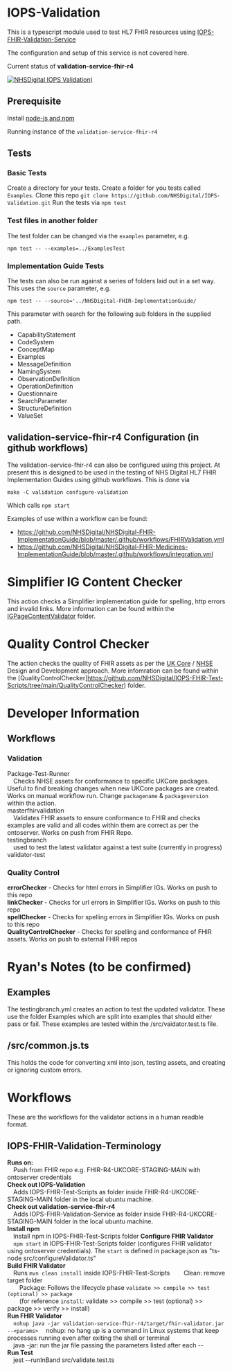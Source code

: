 # IOPS-Validation

This is a typescript module used to test HL7 FHIR resources using [IOPS-FHIR-Validation-Service ](https://github.com/NHSDigital/IOPS-FHIR-Validation-Service)

The configuration and setup of this service is not covered here.

Current status of **validation-service-fhir-r4** 


[![NHSDigital IOPS Validation)](https://github.com/NHSDigital/IOPS-Validation/actions/workflows/testingbranch.yml/badge.svg)](https://github.com/NHSDigital/IOPS-Validation/actions/workflows/testingbranch.yml)

## Prerequisite 

Install [node-js and npm](https://docs.npmjs.com/downloading-and-installing-node-js-and-npm)

Running instance of the `validation-service-fhir-r4`

## Tests

### Basic Tests

Create a directory for your tests. 
Create a folder for you tests called `Examples`.
Clone this repo `git clone https://github.com/NHSDigital/IOPS-Validation.git`
Run the tests via `npm test`

### Test files in another folder

The test folder can be changed via the `examples` parameter, e.g. 

`npm test -- --examples=../ExamplesTest`

### Implementation Guide Tests

The tests can also be run against a series of folders laid out in a set way. This uses the `source` parameter, e.g. 

`npm test -- --source='../NHSDigital-FHIR-ImplementationGuide/`

This parameter with search for the following sub folders in the supplied path.

- CapabilityStatement
- CodeSystem
- ConceptMap
- Examples
- MessageDefinition
- NamingSystem
- ObservationDefinition
- OperationDefinition
- Questionnaire
- SearchParameter
- StructureDefinition
- ValueSet

## validation-service-fhir-r4 Configuration (in github workflows)

The validation-service-fhir-r4 can also be configured using this project. At present this is designed to be used in the testing of NHS Digital HL7 FHIR Implementation Guides using github workflows. This is done via 

`make -C validation configure-validation`

Which calls `npm start`

Examples of use within a workflow can be found:

- https://github.com/NHSDigital/NHSDigital-FHIR-ImplementationGuide/blob/master/.github/workflows/FHIRValidation.yml
- https://github.com/NHSDigital/NHSDigital-FHIR-Medicines-ImplementationGuide/blob/master/.github/workflows/integration.yml


# Simplifier IG Content Checker
This action checks a Simplifier implementation guide for spelling, http errors and invalid links. More information can be found within the [IGPageContentValidator](https://github.com/NHSDigital/IOPS-FHIR-Test-Scripts/tree/main/IGPageContentValidator) folder.

# Quality Control Checker
The action checks the quality of FHIR assets as per the [UK Core](https://simplifier.net/guide/hl7fhirukcoredesignanddevelopmentapproach?version=current) / [NHSE](https://simplifier.net/guide/nhs-england-design-and-development-approach?version=current) Design and Development approach. More infomration can be found within the [QualityControlChecker]https://github.com/NHSDigital/IOPS-FHIR-Test-Scripts/tree/main/QualityControlChecker) folder.

# Developer Information
## Workflows

### Validation
Package-Test-Runner  
&emsp;Checks NHSE assets for conformance to specific UKCore packages. Useful to find breaking changes when new UKCore packages are created. Works on manual workflow run. Change `packagename` & `packageversion` within the action.  
masterfhirvalidation  
&emsp;Validates FHIR assets to ensure conformance to FHIR and checks examples are valid and all codes within them are correct as per the ontoserver. Works on push from FHIR Repo.  
testingbranch  
&emsp;used to test the latest validator against a test suite (currently in progress)  
validator-test

### Quality Control
**errorChecker** - Checks for html errors in Simplifier IGs. Works on push to this repo  
**linkChecker** - Checks for url errors in Simplifier IGs. Works on push to this repo  
**spellChecker** - Checks for spelling errors in Simplifier IGs. Works on push to this repo  
**QualityControlChecker** - Checks for spelling and conformance of FHIR assets. Works on push to external FHIR repos  


# Ryan's Notes (to be confirmed)
## Examples
The testingbranch.yml creates an action to test the updated validator. These use the folder Examples which are split into examples that should either pass or fail. These examples are tested within the /src/vaidator.test.ts file.

## /src/common.js.ts
This holds the code for converting xml into json, testing assets, and creating or ignoring custom errors.

# Workflows
These are the workflows for the validator actions in a human readble format.

## IOPS-FHIR-Validation-Terminology
**Runs on:**  
&emsp;Push from FHIR repo e.g. FHIR-R4-UKCORE-STAGING-MAIN with ontoserver credentials  
**Check out IOPS-Validation**  
&emsp;Adds IOPS-FHIR-Test-Scripts as folder inside FHIR-R4-UKCORE-STAGING-MAIN folder in the local ubuntu machine.  
**Check out validation-service-fhir-r4**  
&emsp;Adds IOPS-FHIR-Validation-Service as folder inside FHIR-R4-UKCORE-STAGING-MAIN folder in the local ubuntu machine.  
**Install npm**  
&emsp;Install npm in IOPS-FHIR-Test-Scripts folder
**Configure FHIR Validator**  
&emsp;`npm start` in IOPS-FHIR-Test-Scripts folder (configures FHIR validator using ontoserver credentials). The `start` is defined in package.json as "ts-node src/configureValidator.ts"  
**Build FHIR Validator**  
&emsp;Runs `mvn clean install` inside IOPS-FHIR-Test-Scripts
&emsp;&emsp;Clean: remove target folder  
&emsp;&emsp;Package: Follows the lifecycle phase `validate >> compile >> test (optional) >> package`  
&emsp;&emsp;(for reference `install`: validate >> compile >> test (optional) >> package >> verify >> install)  
**Run FHIR Validator**  
&emsp;`nohup java -jar validation-service-fhir-r4/target/fhir-validator.jar --<params>` 
&emsp;nohup: no hang up is a command in Linux systems that keep processes running even after exiting the shell or terminal   
&emsp;java -jar: run the jar file passing the parameters listed after each --  
**Run Test**  
&emsp;jest --runInBand src/validate.test.ts
